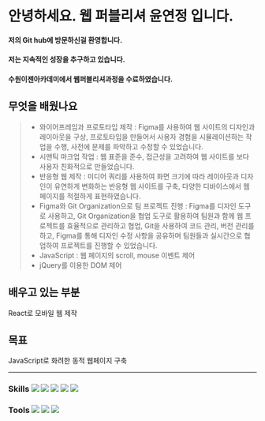 # 안녕하세요. 웹 퍼블리셔 윤연정 입니다.

#### 저의 Git hub에 방문하신걸 환영합니다.
#### 저는 지속적인 성장을 추구하고 있습니다.
#### 수원이젠아카데미에서 웹퍼블리셔과정을 수료하였습니다.


## 무엇을 배웠나요

 >- 와이어프레임과 프로토타입 제작 : Figma를 사용하여 웹 사이트의 디자인과 레이아웃을 구상, 프로토타입을 만들어서 사용자 경험을 시뮬레이션하는 작업을 수행, 사전에 문제를 파악하고 수정할 수 있었습니다.
 >- 시맨틱 마크업 작업 : 웹 표준을 준수, 접근성을 고려하여 웹 사이트를 보다 사용자 친화적으로 만들었습니다.
 >- 반응형 웹 제작 : 미디어 쿼리를 사용하여 화면 크기에 따라 레이아웃과 디자인이 유연하게 변화하는 반응형 웹 사이트를 구축, 다양한 디바이스에서 웹 페이지를 적절하게 표현하였습니다.
> - Figma와 Git Organization으로 팀 프로젝트 진행 : Figma를 디자인 도구로 사용하고, Git Organization을 협업 도구로 활용하여 팀원과 함께 웹 프로젝트를 효율적으로 관리하고 협업, Git을 사용하여 코드 관리, 버전 관리를 하고, Figma를 통해 디자인 수정 사항을 공유하며 팀원들과 실시간으로 협업하여 프로젝트를 진행할 수 있었습니다.
 >- JavaScript : 웹 페이지의 scroll, mouse 이벤트 제어
> - jQuery를 이용한 DOM 제어

## 배우고 있는 부분
React로 모바일 웹 제작

## 목표
JavaScript로 화려한 동적 웹페이지 구축

 ----------

### Skills <img src="https://img.shields.io/badge/HTML5-E34F26?style=flat-square&logo=HTML5&logoColor=white"/> <img src="https://img.shields.io/badge/CSS3-1572B6?style=flat-square&logo=CSS3&logoColor=white"/> <img src="https://img.shields.io/badge/SASS-CC6699?style=flat-square&logo=SASS&logoColor=white"/> <img src="https://img.shields.io/badge/JavaScript-F7DF1E?style=flat-square&logo=JavaScript&logoColor=white"/> <img src="https://img.shields.io/badge/jQuery-0769AD?style=flat-square&logo=jQuery&logoColor=white"/>

### Tools <img src="https://img.shields.io/badge/Figma-F24E1E?style=flat-square&logo=Figma&logoColor=white"/> <img src="https://img.shields.io/badge/GitHub-181717?style=flat-square&logo=GitHub&logoColor=white"/> <img src="https://img.shields.io/badge/Git-F05032?style=flat-square&logo=Git&logoColor=white"/>

 
